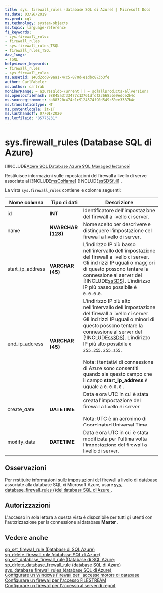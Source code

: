 ```yaml
---
title: sys. firewall_rules (database SQL di Azure) | Microsoft Docs
ms.date: 03/26/2019
ms.prod: sql
ms.technology: system-objects
ms.topic: language-reference
f1_keywords:
- sys.firewall_rules
- firewall_rules
- sys.firewall_rules_TSQL
- firewall_rules_TSQL
dev_langs:
- TSQL
helpviewer_keywords:
- firewall_rules
- sys.firewall_rules
ms.assetid: 140d2cd8-9aa1-4cc5-870d-e1dbc873b3fe
author: CarlRabeler
ms.author: carlrab
monikerRange: = azuresqldb-current || = sqlallproducts-allversions
ms.openlocfilehash: 98845a3733477c13761dfdf236685be9edce2b4c
ms.sourcegitcommit: da88320c474c1c9124574f90d549c50ee3387b4c
ms.translationtype: MT
ms.contentlocale: it-IT
ms.lasthandoff: 07/01/2020
ms.locfileid: "85775231"
---
```

# <a name="sysfirewall_rules-azure-sql-database"></a>sys.firewall_rules (Database SQL di Azure)
[!INCLUDE[Azure SQL Database Azure SQL Managed Instance](../../includes/applies-to-version/asdb-asdbmi.md)]

  Restituisce informazioni sulle impostazioni del firewall a livello di server associate al [!INCLUDE[msCoName](../../includes/msconame-md.md)] [!INCLUDE[ssSDSfull](../../includes/sssdsfull-md.md)] .  
  
 La vista `sys.firewall_rules` contiene le colonne seguenti:  
  
|Nome colonna|Tipo di dati|Descrizione|  
|-----------------|---------------|-----------------|  
|id|**INT**|Identificatore dell'impostazione del firewall a livello di server.|  
|name|**NVARCHAR (128)**|Nome scelto per descrivere e distinguere l'impostazione del firewall a livello di server.|  
|start_ip_address|**VARCHAR (45)**|L'indirizzo IP più basso nell'intervallo dell'impostazione del firewall a livello di server. Gli indirizzi IP uguali o maggiori di questo possono tentare la connessione al server del [!INCLUDE[ssSDS](../../includes/sssds-md.md)]. L'indirizzo IP più basso possibile è `0.0.0.0`.|  
|end_ip_address|**VARCHAR (45)**|L'indirizzo IP più alto nell'intervallo dell'impostazione del firewall a livello di server. Gli indirizzi IP uguali o minori di questo possono tentare la connessione al server del [!INCLUDE[ssSDS](../../includes/sssds-md.md)]. L'indirizzo IP più alto possibile è `255.255.255.255`.<br /><br /> Nota: i tentativi di connessione di Azure sono consentiti quando sia questo campo che il campo **start_ip_address** è uguale a `0.0.0.0` .|  
|create_date|**DATETIME**|Data e ora UTC in cui è stata creata l'impostazione del firewall a livello di server.<br /><br /> Nota: UTC è un acronimo di Coordinated Universal Time.|  
|modify_date|**DATETIME**|Data e ora UTC in cui è stata modificata per l'ultima volta l'impostazione del firewall a livello di server.|  
  
## <a name="remarks"></a>Osservazioni

 Per restituire informazioni sulle impostazioni del firewall a livello di database associate alla database SQL di Microsoft Azure, usare [sys. database_firewall_rules &#40;&#41;del database SQL di Azure ](../../relational-databases/system-catalog-views/sys-database-firewall-rules-azure-sql-database.md).  
  
## <a name="permissions"></a>Autorizzazioni

 L'accesso in sola lettura a questa vista è disponibile per tutti gli utenti con l'autorizzazione per la connessione al database **Master** .  
  
## <a name="see-also"></a>Vedere anche

[sp_set_firewall_rule &#40;Database di SQL Azure&#41;](../../relational-databases/system-stored-procedures/sp-set-firewall-rule-azure-sql-database.md)  
[sp_delete_firewall_rule &#40;database SQL di Azure&#41;](../../relational-databases/system-stored-procedures/sp-delete-firewall-rule-azure-sql-database.md)   
[sp_set_database_firewall_rule &#40;Database di SQL Azure&#41;](../../relational-databases/system-stored-procedures/sp-set-database-firewall-rule-azure-sql-database.md)  
[sp_delete_database_firewall_rule &#40;database SQL di Azure&#41;](../../relational-databases/system-stored-procedures/sp-delete-database-firewall-rule-azure-sql-database.md)  
[sys. database_firewall_rules &#40;database SQL di Azure&#41;](../../relational-databases/system-catalog-views/sys-database-firewall-rules-azure-sql-database.md)  
[Configurare un Windows Firewall per l'accesso motore di database](../../database-engine/configure-windows/configure-a-windows-firewall-for-database-engine-access.md)     
[Configurare un firewall per l'accesso FILESTREAM](../../relational-databases/blob/configure-a-firewall-for-filestream-access.md)  
[Configurare un firewall per l'accesso al server di report](../../reporting-services/report-server/configure-a-firewall-for-report-server-access.md) 

